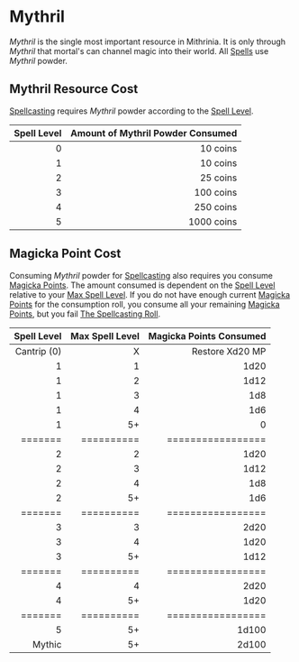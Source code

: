 # Mythril

*Mythril* is the single most important resource in Mithrinia. It is only through *Mythril* that mortal's can channel magic into their world. All [Spells](../Spells.md) use *Mythril* powder.

## Mythril Resource Cost

[Spellcasting](Spellcasting.md) requires *Mythril* powder according to the [Spell Level](../Spells/Spell%20Level.md).

| Spell Level | Amount of Mythril Powder Consumed |
| ----------: | --------------------------------: |
|           0 |                          10 coins |
|           1 |                          10 coins |
|           2 |                          25 coins |
|           3 |                         100 coins |
|           4 |                         250 coins |
|           5 |                        1000 coins |

## Magicka Point Cost

Consuming *Mythril* powder for [Spellcasting](Spellcasting.md) also requires you consume [Magicka Points](../../Player%20Characters/Point%20Pools/Magicka%20Points.md). The amount consumed is dependent on the [Spell Level](../Spells/Spell%20Level.md) relative to your [Max Spell Level](../Spells/Spell%20Level.md#Max%20Spell%20Level). If you do not have enough current [Magicka Points](../../Player%20Characters/Point%20Pools/Magicka%20Points.md) for the consumption roll, you consume all your remaining [Magicka Points](../../Player%20Characters/Point%20Pools/Magicka%20Points.md), but you fail [The Spellcasting Roll](Spellcasting.md#The%20Spellcasting%20Roll).

| Spell Level | Max Spell Level | Magicka Points Consumed |
| ----------: | --------------: | ----------------------: |
| Cantrip (0) |               X |         Restore Xd20 MP |
|           1 |               1 |                    1d20 |
|           1 |               2 |                    1d12 |
|           1 |               3 |                     1d8 |
|           1 |               4 |                     1d6 |
|           1 |              5+ |                       0 |
|     ======= |      ========== |       ================= |
|           2 |               2 |                    1d20 |
|           2 |               3 |                    1d12 |
|           2 |               4 |                     1d8 |
|           2 |              5+ |                     1d6 |
|     ======= |      ========== |       ================= |
|           3 |               3 |                    2d20 |
|           3 |               4 |                    1d20 |
|           3 |              5+ |                    1d12 |
|     ======= |      ========== |       ================= |
|           4 |               4 |                    2d20 |
|           4 |              5+ |                    1d20 |
|     ======= |      ========== |       ================= |
|           5 |              5+ |                   1d100 |
|      Mythic |              5+ |                   2d100 |
